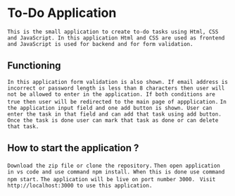 # To-Do Application
` This is the small application to create to-do tasks using Html, CSS and JavaScript. In this application Html and CSS are used as frontend and JavaScript is used for backend and for form validation. `

## Functioning
` In this application form validation is also shown. If email address is incorrect or password length is less than 8 characters then user will not be allowed to enter in the application. If both conditions are true then user will be redirected to the main page of appplication. `
`In the application input field and one add button is shown. User can enter the task in that field and can add that task using add button. Once the task is done user can mark that task as done or can delete that task. `

## How to  start the application ?
` Download the zip file or clone the repository. `
` Then open application in vs code and use command npm install. When this is done use command npm start. `
` The application will be live on port number 3000. `
` Visit http://localhost:3000 to use this application.`
